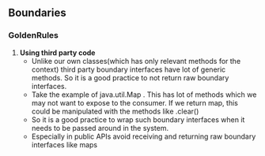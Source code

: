 ## Boundaries
### GoldenRules
1. **Using third party code** 
    - Unlike our own classes(which has only relevant methods for the context)
third party boundary interfaces have lot of generic methods. So it is a good practice to not return
raw boundary interfaces.
    - Take the example of java.util.Map . This has lot of methods which we may not want to expose to
    the consumer. If we return map, this could be manipulated with the methods like .clear()
    - So it is a good practice to wrap such boundary interfaces when it needs to be passed around 
    in the system.
    - Especially in public APIs avoid receiving and returning raw boundary interfaces 
    like maps
